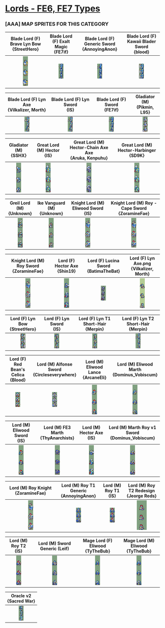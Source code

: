 # [Lords - FE6, FE7 Types](../)

### [AAA] MAP SPRITES FOR THIS CATEGORY


|Blade Lord (F) Brave Lyn Bow <br> {StreetHero}|Blade Lord (F) Exalt Magic <br> {FE7if}|Blade Lord (F) Generic Sword <br> {AnnoyingAnon}|Blade Lord (F) Kawaii Blader Sword <br> {blood}|
| :---: | :---: | :---: | :---: |
|<img alt="Blade Lord (F) Brave Lyn Bow {StreetHero}-stand" src="Blade Lord (F) Brave Lyn Bow {StreetHero}-stand.png" />|<img alt="Blade Lord (F) Exalt Magic {FE7if}-stand" src="Blade Lord (F) Exalt Magic {FE7if}-stand.png" />|<img alt="Blade Lord (F) Generic Sword {AnnoyingAnon}-stand" src="Blade Lord (F) Generic Sword {AnnoyingAnon}-stand.png" />|<img alt="Blade Lord (F) Kawaii Blader Sword {blood}-stand" src="Blade Lord (F) Kawaii Blader Sword {blood}-stand.png" />|


|Blade Lord (F) Lyn Axe <br> {Vilkalizer, Morth}|Blade Lord (F) Lyn Sword <br> {IS}|Blade Lord (F) Sword <br> {FE7if}|Gladiator (M) <br> {Pikmin, L95}|
| :---: | :---: | :---: | :---: |
|<img alt="Blade Lord (F) Lyn Axe {Vilkalizer, Morth}-stand" src="Blade Lord (F) Lyn Axe {Vilkalizer, Morth}-stand.png" />|<img alt="Blade Lord (F) Lyn Sword {IS}-stand" src="Blade Lord (F) Lyn Sword {IS}-stand.png" />|<img alt="Blade Lord (F) Sword {FE7if}-stand" src="Blade Lord (F) Sword {FE7if}-stand.png" />|<img alt="Gladiator (M) {Pikmin, L95}-stand" src="Gladiator (M) {Pikmin, L95}-stand.png" />|


|Gladiator (M) <br> {SSHX}|Great Lord (M) Hector <br> {IS}|Great Lord (M) Hector-Chain Axe Axe <br> {Aruka, Kenpuhu}|Great Lord (M) Hector-Harbinger <br> {SD9K}|
| :---: | :---: | :---: | :---: |
|<img alt="Gladiator (M) {SSHX}-stand" src="Gladiator (M) {SSHX}-stand.png" />|<img alt="Great Lord (M) Hector {IS}-stand" src="Great Lord (M) Hector {IS}-stand.png" />|<img alt="Great Lord (M) Hector-Chain Axe Axe {Aruka, Kenpuhu}-stand" src="Great Lord (M) Hector-Chain Axe Axe {Aruka, Kenpuhu}-stand.png" />|<img alt="Great Lord (M) Hector-Harbinger {SD9K}-stand" src="Great Lord (M) Hector-Harbinger {SD9K}-stand.png" />|


|Greil Lord (M) <br> {Unknown}|Ike Vanguard (M) <br> {Unknown}|Knight Lord (M) Eliwood Sword <br> {IS}|Knight Lord (M) Roy - Cape Sword <br> {ZoramineFae}|
| :---: | :---: | :---: | :---: |
|<img alt="Greil Lord (M) {Unknown}-stand" src="Greil Lord (M) {Unknown}-stand.png" />|<img alt="Ike Vanguard (M) {Unknown}-stand" src="Ike Vanguard (M) {Unknown}-stand.png" />|<img alt="Knight Lord (M) Eliwood Sword {IS}-stand" src="Knight Lord (M) Eliwood Sword {IS}-stand.png" />|<img alt="Knight Lord (M) Roy - Cape Sword {ZoramineFae}-stand" src="Knight Lord (M) Roy - Cape Sword {ZoramineFae}-stand.png" />|


|Knight Lord (M) Roy Sword <br> {ZoramineFae}|Lord (F) Hector Axe <br> {Shin19}|Lord (F) Lucina Sword <br> {BatimaTheBat}|Lord (F) Lyn Axe.png <br> {Vilkalizer, Morth}|
| :---: | :---: | :---: | :---: |
|<img alt="Knight Lord (M) Roy Sword {ZoramineFae}-stand" src="Knight Lord (M) Roy Sword {ZoramineFae}-stand.png" />|<img alt="Lord (F) Hector Axe {Shin19}-stand" src="Lord (F) Hector Axe {Shin19}-stand.png" />|<img alt="Lord (F) Lucina Sword {BatimaTheBat}-stand" src="Lord (F) Lucina Sword {BatimaTheBat}-stand.png" />|<img alt="Lord (F) Lyn Axe {Vilkalizer, Morth}.png-stand" src="Lord (F) Lyn Axe {Vilkalizer, Morth}.png-stand.png" />|


|Lord (F) Lyn Bow <br> {StreetHero}|Lord (F) Lyn Sword <br> {IS}|Lord (F) Lyn T1 Short-Hair <br> {Merpin}|Lord (F) Lyn T2 Short-Hair <br> {Merpin}|
| :---: | :---: | :---: | :---: |
|<img alt="Lord (F) Lyn Bow {StreetHero}-stand" src="Lord (F) Lyn Bow {StreetHero}-stand.png" />|<img alt="Lord (F) Lyn Sword {IS}-stand" src="Lord (F) Lyn Sword {IS}-stand.png" />|<img alt="Lord (F) Lyn T1 Short-Hair {Merpin}-stand" src="Lord (F) Lyn T1 Short-Hair {Merpin}-stand.png" />|<img alt="Lord (F) Lyn T2 Short-Hair {Merpin}-stand" src="Lord (F) Lyn T2 Short-Hair {Merpin}-stand.png" />|


|Lord (F) Red Bean's Celica <br> {Blood}|Lord (M) Alfonse Sword <br> {Circleseverywhere}|Lord (M) Eliwood Lance <br> {ArcaneEli}|Lord (M) Eliwood Marth <br> {Dominus_Vobiscum}|
| :---: | :---: | :---: | :---: |
|<img alt="Lord (F) Red Bean's Celica {Blood}-stand" src="Lord (F) Red Bean's Celica {Blood}-stand.png" />|<img alt="Lord (M) Alfonse Sword {Circleseverywhere}-stand" src="Lord (M) Alfonse Sword {Circleseverywhere}-stand.png" />|<img alt="Lord (M) Eliwood Lance {ArcaneEli}-stand" src="Lord (M) Eliwood Lance {ArcaneEli}-stand.png" />|<img alt="Lord (M) Eliwood Marth {Dominus_Vobiscum}-stand" src="Lord (M) Eliwood Marth {Dominus_Vobiscum}-stand.png" />|


|Lord (M) Eliwood Sword <br> {IS}|Lord (M) FE3 Marth <br> {ThyAnarchists}|Lord (M) Hector Axe <br> {IS}|Lord (M) Marth Roy v1 Sword <br> {Dominus_Vobiscum}|
| :---: | :---: | :---: | :---: |
|<img alt="Lord (M) Eliwood Sword {IS}-stand" src="Lord (M) Eliwood Sword {IS}-stand.png" />|<img alt="Lord (M) FE3 Marth {ThyAnarchists}-stand" src="Lord (M) FE3 Marth {ThyAnarchists}-stand.png" />|<img alt="Lord (M) Hector Axe {IS}-stand" src="Lord (M) Hector Axe {IS}-stand.png" />|<img alt="Lord (M) Marth Roy v1 Sword {Dominus_Vobiscum}-stand" src="Lord (M) Marth Roy v1 Sword {Dominus_Vobiscum}-stand.png" />|


|Lord (M) Roy Knight (ZoramineFae) <br> |Lord (M) Roy T1 Generic <br> {AnnoyingAnon}|Lord (M) Roy T1 <br> {IS}|Lord (M) Roy T2 Redesign <br> {Jeorge Reds}|
| :---: | :---: | :---: | :---: |
|<img alt="Lord (M) Roy Knight (ZoramineFae)-stand" src="Lord (M) Roy Knight (ZoramineFae)-stand.png" />|<img alt="Lord (M) Roy T1 Generic {AnnoyingAnon}-stand" src="Lord (M) Roy T1 Generic {AnnoyingAnon}-stand.png" />|<img alt="Lord (M) Roy T1 {IS}-stand" src="Lord (M) Roy T1 {IS}-stand.png" />|<img alt="Lord (M) Roy T2 Redesign {Jeorge Reds}-stand" src="Lord (M) Roy T2 Redesign {Jeorge Reds}-stand.png" />|


|Lord (M) Roy T2 <br> {IS}|Lord (M) Sword Generic (Leif) <br> |Mage Lord (F) Eliwood <br> {TyTheBub}|Mage Lord (M) Eliwood <br> {TyTheBub}|
| :---: | :---: | :---: | :---: |
|<img alt="Lord (M) Roy T2 {IS}-stand" src="Lord (M) Roy T2 {IS}-stand.png" />|<img alt="Lord (M) Sword Generic (Leif)-stand" src="Lord (M) Sword Generic (Leif)-stand.png" />|<img alt="Mage Lord (F) Eliwood {TyTheBub}-stand" src="Mage Lord (F) Eliwood {TyTheBub}-stand.png" />|<img alt="Mage Lord (M) Eliwood {TyTheBub}-stand" src="Mage Lord (M) Eliwood {TyTheBub}-stand.png" />|


|Oracle v2 <br> {Sacred War}|
| :---: |
|<img alt="Oracle v2 {Sacred War}-stand" src="Oracle v2 {Sacred War}-stand.png" />|


